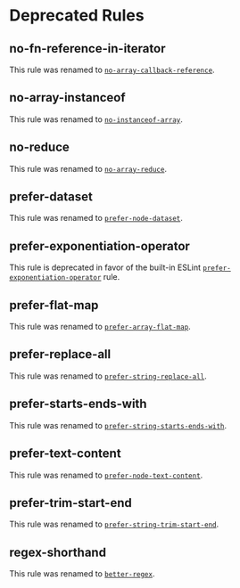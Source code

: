 # Deprecated Rules

## no-fn-reference-in-iterator

This rule was renamed to [`no-array-callback-reference`](rules/no-array-callback-reference.md).

## no-array-instanceof

This rule was renamed to [`no-instanceof-array`](rules/no-instanceof-array.md).

## no-reduce

This rule was renamed to [`no-array-reduce`](rules/no-array-reduce.md).

## prefer-dataset

This rule was renamed to [`prefer-node-dataset`](rules/prefer-node-dataset.md).

## prefer-exponentiation-operator

This rule is deprecated in favor of the built-in ESLint [`prefer-exponentiation-operator`](https://eslint.org/docs/rules/prefer-exponentiation-operator) rule.

## prefer-flat-map

This rule was renamed to [`prefer-array-flat-map`](rules/prefer-array-flat-map.md).

## prefer-replace-all

This rule was renamed to [`prefer-string-replace-all`](rules/prefer-string-replace-all.md).

## prefer-starts-ends-with

This rule was renamed to [`prefer-string-starts-ends-with`](rules/prefer-string-starts-ends-with.md).

## prefer-text-content

This rule was renamed to [`prefer-node-text-content`](rules/prefer-node-text-content.md).

## prefer-trim-start-end

This rule was renamed to [`prefer-string-trim-start-end`](rules/prefer-string-trim-start-end.md).

## regex-shorthand

This rule was renamed to [`better-regex`](rules/better-regex.md).
